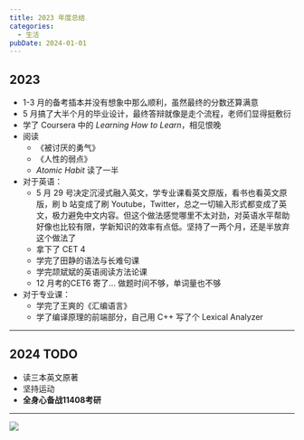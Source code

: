 ```yaml
---
title: 2023 年度总结
categories:
  - 生活
pubDate: 2024-01-01
---
```


## 2023

- 1-3 月的备考插本并没有想象中那么顺利，虽然最终的分数还算满意
- 5 月搞了大半个月的毕业设计，最终答辩就像是走个流程，老师们显得挺敷衍
- 学了 Coursera 中的 *Learning How to Learn*，相见恨晚
- 阅读
	- 《被讨厌的勇气》
	- 《人性的弱点》
	- *Atomic Habit* 读了一半
- 对于英语：
	- 5 月 29 号决定沉浸式融入英文，学专业课看英文原版，看书也看英文原版，刷 b 站变成了刷 Youtube，Twitter，总之一切输入形式都变成了英文，极力避免中文内容。但这个做法感觉哪里不太对劲，对英语水平帮助好像也比较有限，学新知识的效率有点低。坚持了一两个月，还是半放弃这个做法了
	- 拿下了 CET 4
	- 学完了田静的语法与长难句课
	- 学完颉斌斌的英语阅读方法论课
	- 12 月考的CET6 寄了... 做题时间不够，单词量也不够
- 对于专业课：
	- 学完了王爽的《汇编语言》
	- 学了编译原理的前端部分，自己用 C++ 写了个 Lexical Analyzer

---

## 2024 TODO

- 读三本英文原著
- 坚持运动
- **全身心备战11408考研**

---

![](https://joshlee-blog-images.oss-cn-shenzhen.aliyuncs.com/202401011435072.png)